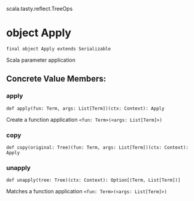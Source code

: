 scala.tasty.reflect.TreeOps
# object Apply

<pre><code class="language-scala" >final object Apply extends Serializable</pre></code>
Scala parameter application

## Concrete Value Members:
### apply
<pre><code class="language-scala" >def apply(fun: Term, args: List[Term])(ctx: Context): Apply</pre></code>
Create a function application `<fun: Term>(<args: List[Term]>)`

### copy
<pre><code class="language-scala" >def copy(original: Tree)(fun: Term, args: List[Term])(ctx: Context): Apply</pre></code>

### unapply
<pre><code class="language-scala" >def unapply(tree: Tree)(ctx: Context): Option[(Term, List[Term])]</pre></code>
Matches a function application `<fun: Term>(<args: List[Term]>)`

